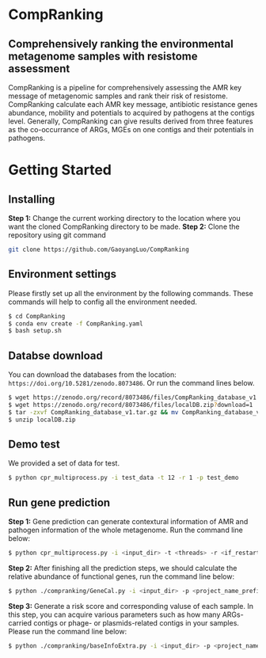 # CompRanking
## Comprehensively ranking the environmental metagenome samples with resistome assessment

CompRanking is a pipeline for comprehensively assessing the AMR key message of metagenomic samples and rank their risk of resistome. CompRanking calculate each AMR key message, antibiotic resistance genes abundance, mobility and potentials to acquired by pathogens at the contigs level. Generally, CompRanking can give results derived from three features as the co-occurrance of ARGs, MGEs on one contigs and their potentials in pathogens.

# Getting Started
## Installing
**Step 1:** Change the current working directory to the location where you want the cloned CompRanking directory to be made. **Step 2:** Clone the repository using git command
```sh
git clone https://github.com/GaoyangLuo/CompRanking
```

## Environment settings
Please firstly set up all the environment by the following commands. These commands will help to config all the environment needed.
```sh
$ cd CompRanking
$ conda env create -f CompRanking.yaml
$ bash setup.sh
```

## Databse download
You can download the databases from the location: `https://doi.org/10.5281/zenodo.8073486`. Or run the command lines below.
```sh
$ wget https://zenodo.org/record/8073486/files/CompRanking_database_v1.tar.gz?download=1
$ wget https://zenodo.org/record/8073486/files/localDB.zip?download=1
$ tar -zxvf CompRanking_database_v1.tar.gz && mv CompRanking_database_v1.tar.gz databases
$ unzip localDB.zip
```

## Demo test
We provided a set of data for test.
```sh
$ python cpr_multiprocess.py -i test_data -t 12 -r 1 -p test_demo
``` 

## Run gene prediction
**Step 1:** Gene prediction can generate contextural information of AMR and pathogen information of the whole metagenome. Run the command line below:
```sh
$ python cpr_multiprocess.py -i <input_dir> -t <threads> -r <if_restart> -p <project_name_prefix>
``` 

**Step 2:** After finishing all the prediction steps, we should calculate the relative abundance of functional genes, run the command line below:
```sh
$ python ./compranking/GeneCal.py -i <input_dir> -p <project_name_prefix>
```
**Step 3:** Generate a risk score and corresponding valuse of each sample. In this step, you can acquire various parameters such as how many ARGs-carried contigs or phage- or plasmids-related contigs in your samples. Please run the command line below:
```sh
$ python ./compranking/baseInfoExtra.py -i <input_dir> -p <project_name_prefix>
```
